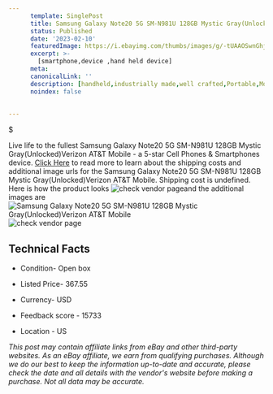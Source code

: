 ```yaml
---
      template: SinglePost
      title: Samsung Galaxy Note20 5G SM-N981U 128GB Mystic Gray(Unlocked)Verizon AT&T Mobile
      status: Published
      date: '2023-02-10'
      featuredImage: https://i.ebayimg.com/thumbs/images/g/-tUAAOSwnGhjRu5Z/s-l225.jpg
      excerpt: >-
        [smartphone,device ,hand held device]
      meta:
      canonicalLink: ''
      description: [handheld,industrially made,well crafted,Portable,Mobile,Compact,Convenient,Lightweight,Maneuverable,Man-portable,Miniature,Carriable,Hand-held,Light,Holdable,Transportable,Mobile device,Pocket-sized,On-the-go,Wireless,Cordless,Compact size,Convenient size, smartphone,device ,hand held device]
      noindex: false
        
        
---
```

$

Live life to the fullest Samsung Galaxy Note20 5G SM-N981U 128GB Mystic Gray(Unlocked)Verizon AT&T Mobile - a 5-star Cell Phones & Smartphones device. [Click Here](https://www.ebay.com/itm/284999381221?hash=item425b4970e5%3Ag%3A-tUAAOSwnGhjRu5Z&mkevt=1&mkcid=1&mkrid=711-53200-19255-0&campid=%253CePNCampaignId%253E&customid=%253CreferenceId%253E&toolid=10049) to read more to learn about the shipping costs and additional image urls for the Samsung Galaxy Note20 5G SM-N981U 128GB Mystic Gray(Unlocked)Verizon AT&T Mobile. Shipping cost is undefined. Here is how the product looks ![check vendor page](https://i.ebayimg.com/thumbs/images/g/-tUAAOSwnGhjRu5Z/s-l225.jpg)and the additional images are![Samsung Galaxy Note20 5G SM-N981U 128GB Mystic Gray(Unlocked)Verizon AT&T Mobile](https://i.ebayimg.com/images/g/-tUAAOSwnGhjRu5Z/s-l1200.jpg)![check vendor page](https://origin-galleryplus.ebayimg.com/ws/web/284999381221_2_0_1/225x225.jpg,https://origin-galleryplus.ebayimg.com/ws/web/284999381221_3_0_1/225x225.jpg,https://origin-galleryplus.ebayimg.com/ws/web/284999381221_4_0_1/225x225.jpg,https://origin-galleryplus.ebayimg.com/ws/web/284999381221_5_0_1/225x225.jpg,https://origin-galleryplus.ebayimg.com/ws/web/284999381221_6_0_1/225x225.jpg,https://origin-galleryplus.ebayimg.com/ws/web/284999381221_7_0_1/225x225.jpg)



 ## Technical Facts 



     
      

 - Condition- Open box 


      

 - Listed Price- 367.55 


      

 - Currency- USD 


      

 - Feedback score - 15733 


      

 - Location - US 


      
      

 *_This post may contain affiliate links from eBay and other third-party websites. As an eBay affiliate, we earn from qualifying purchases. Although we do our best to keep the information up-to-date and accurate, please check the date and all details with the vendor's website before making a purchase. Not all data may be accurate._*







